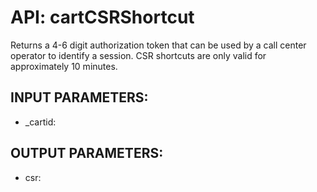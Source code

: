 # API: cartCSRShortcut


Returns a 4-6 digit authorization token that can be used by a 
call center operator to identify a session.  CSR shortcuts are only valid for approximately 10 minutes.

## INPUT PARAMETERS: ##
  * _cartid: 

## OUTPUT PARAMETERS: ##
  * csr: 
